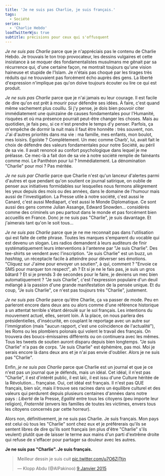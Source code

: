 ```yaml
---
title: 'Je ne suis pas Charlie, je suis français.'
tags:
  - Société
series:
  - 'Charlie Hebdo'
loadTwitterWjs: true
subtitle: précisions pour ceux qui s'offusquent
---
```


<!-- more -->

_Je ne suis pas Charlie_ parce que je n'appréciais pas le contenu de Charlie
Hebdo. Je trouvais le ton trop provocateur, les dessins vulgaires et cette
insistance à se moquer des fondamentalistes musulmans me gênait par sa
récurrence qui, d'une certaine façon, ne montrait toujours qu'une vision
haineuse et stupide de l'Islam. Je n'étais pas choqué par les tirages très
réduits qui ne trouvaient pas forcément écho auprès des gens. La liberté
d'expression n'implique pas qu'on doive toujours écouter ou lire ce qui est
produit.

_Je ne suis pas Charlie_ parce que je n'ai jamais eu leur courage. Il est facile
de dire qu'on est prêt à mourir pour défendre ses idées. À faire, c'est quand
même vachement plus couillu. Si j'y pense, je dois bien pouvoir citer
immédiatement une quinzaine de causes fondamentales pour l'Humanité, risquées et
où ma présence pourrait peut-être changer les choses. Mais au quotidien, je fais
peu, si ce n'est prendre le temps d'y penser. Parfois, ça m'empêche de dormir la
nuit mais il faut être honnête&nbsp;: très souvent, non. J'ai d'autres priorités
dans ma vie&nbsp;: ma famille, mes enfants, mon boulot, mes loisirs.
Égoïste&nbsp;? Complètement. Un mec comme Charb', lui, avait fait le choix de
défendre des valeurs fondamentales pour notre Société, au péril de sa vie. Il
avait renoncé au confort psychologique dans lequel je me prélasse. Ce mec-là a
fait don de sa vie à notre société remplie de fainéants comme moi. Le Panthéon
pour lui&nbsp;? Immédiatement. La dénomination "Charlie" pour moi&nbsp;? Pas
méritée.

_Je ne suis par Charlie_ parce que Charlie n'est qu'un lanceur d'alertes parmi
d'autres et que pendant qu'on soutient ce journal satirique, on oublie de penser
aux initiatives formidables sur lesquelles nous fermons allègrement les yeux
depuis des mois ou des années, dans le domaine de l'humour mais aussi de
l'investigation. La Presse utile à notre société, c'est aussi le Canard, c'est
aussi Mediapart, c'est aussi le Monde Diplomatique. Ce sont aussi des gens comme
Julian Assange, Edward Snowden… considérés comme des criminels un peu partout
dans le monde et pas forcément bien accueillis en France. Donc je ne suis pas
"Charlie", je suis davantage. Et j'aimerais tant qu'on le soit tous…

_Je ne suis pas Charlie_ parce que je ne me reconnait pas dans l'utilisation qui
est faite de cette phrase. Toutes les marques s'emparent du vocable qui est
devenu un slogan. Les radios demandent à leurs auditeurs de finir
systématiquement leurs interventions à l'antenne par "Je suis Charlie". Des
tee-shirts se vendent avec l'inscription. "Je suis Charlie" est un buzz, un
_hashtag_, un réceptacle facile à atteindre pour déverser ses émotions. "Cliquez
sur J'aime pour envoyer un soutien", à qui, comment&nbsp;? "Envoie ce SMS pour
marquer ton respect", ah&nbsp;? Et si je ne le fais pas, je suis un gros
bâtard&nbsp;? Et si je prends 3 de secondes pour le faire, je deviens un mec
bien automatiquement&nbsp;? "Je suis Charlie", c'est l'expression populaire d'un
deuil mélangé à la passion d'une grande manifestation de la pensée unique. Et du
coup, "Je suis Charlie", ce n'est pas toujours très "Charlie", justement.

_Je ne suis pas Charlie_ parce qu'être Charlie, ça va passer de mode. Peu en
parleront encore dans deux ans ou alors comme d'une référence historique à un
attentat terrible s'étant déroulé sur le sol français. Les intentions du
mouvement actuel, elles, seront loin. À la place, on nous parlera des
présidentielles, d'insécurité, en couplant le reportage avec un autre sur
l'immigration (mais "aucun rapport, c'est une coïncidence de l'actualité"), les
Roms ou les plombiers polonais qui volent le travail des français. On trouvera
des boucs-émissaires différents ou on continuera avec les mêmes. Tous les tweets
de soutien auront disparu depuis bien longtemps. "Je suis Charlie" n'a pas de
corps. "Je suis Charlie" est éphémère, pas moi. Moi je serais encore là dans
deux ans et je n'ai pas envie d'oublier. Alors je ne suis pas "Charlie".

Enfin, _je ne suis pas Charlie_ parce que Charlie est un journal et que je ce
n'est pas un journal que je défends, mais un idéal. Cet idéal, il n'est pas
"Charlie", il est d'intérêt public, il est laïc, il est issu d'une Culture
héritée de la Révolution… française. Oui, cet idéal est français. Il n'est pas
QUE français, bien sûr, mais il trouve ses racines dans un équilibre culturel et
des valeurs qui perdurent depuis plusieurs centaines d'années dans notre
pays&nbsp;: _Liberté_ de la Presse, _Egalité_ entre tous les citoyens (peu
importe leur religion), _Fraternité_ (envers les familles de toutes les
victimes, envers tous les citoyens concernés par cette horreur).

Alors non, définitivement, je ne suis pas Charlie. Je suis français. Mon pays
est celui où tous les "Charlie" sont chez eux et je préférerais qu'ils se
sentent libres de dire qu'ils sont français (en plus d'être "Charlie" s'ils
veulent) plutôt que de laisser le terme aux mains d'un parti d'extrême droite
qui refuse de s'effacer pour partager sa douleur avec les autres.

**Je ne suis pas "Charlie". Je suis français.**

<blockquote class="twitter-tweet" lang="fr"><p lang="fr" dir="ltr">Meilleur dessin je suis cuit <a href="http://t.co/u7O6ZjTtjn">pic.twitter.com/u7O6ZjTtjn</a></p>&mdash; Klopp Abdu (@AlPakinoo) <a href="https://twitter.com/AlPakinoo/status/553579359614038016">9 Janvier 2015</a></blockquote>
